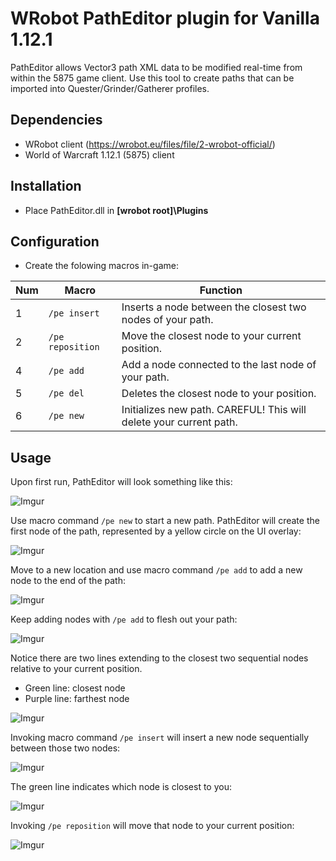 # WRobot PathEditor plugin for Vanilla 1.12.1

PathEditor allows Vector3 path XML data to be modified real-time from within the 5875 game client.  Use this tool to create paths that can be imported into Quester/Grinder/Gatherer profiles.

## Dependencies

- WRobot client (https://wrobot.eu/files/file/2-wrobot-official/)
- World of Warcraft 1.12.1 (5875) client

## Installation

- Place PathEditor.dll in **[wrobot root]\Plugins**

## Configuration

- Create the folowing macros in-game:


 **Num** | **Macro** | **Function** 
---|---|---
 1 | `/pe insert` | Inserts a node between the closest two nodes of your path. 
 2 | `/pe reposition` | Move the closest node to your current position. 
 4 | `/pe add` | Add a node connected to the last node of your path. 
 5 | `/pe del` | Deletes the closest node to your position. 
 6 | `/pe new` | Initializes new path.  CAREFUL!  This will delete your current path. 
 
## Usage

Upon first run, PathEditor will look something like this:

![Imgur](https://i.imgur.com/FVhEFKo.png)<Br>

Use macro command `/pe new` to start a new path.  PathEditor will create the first node of the path, represented by a yellow circle on the UI overlay:

![Imgur](https://i.imgur.com/rF30M2P.png)<Br>

Move to a new location and use macro command `/pe add` to add a new node to the end of the path:

![Imgur](https://i.imgur.com/lIyo9LF.png)<Br>

Keep adding nodes with `/pe add` to flesh out your path:

![Imgur](https://i.imgur.com/oG59cEw.png)<Br>

Notice there are two lines extending to the closest two sequential nodes relative to your current position.
- Green line: closest node
- Purple line: farthest node

![Imgur](https://i.imgur.com/chj8OkZ.png)<Br>

Invoking macro command `/pe insert` will insert a new node sequentially between those two nodes:

![Imgur](https://i.imgur.com/H69SEHX.png)<Br>

The green line indicates which node is closest to you:

![Imgur](https://i.imgur.com/Qvtka57.png)<Br>

Invoking `/pe reposition` will move that node to your current position:

![Imgur](https://i.imgur.com/bZyXmDI.png)<Br>